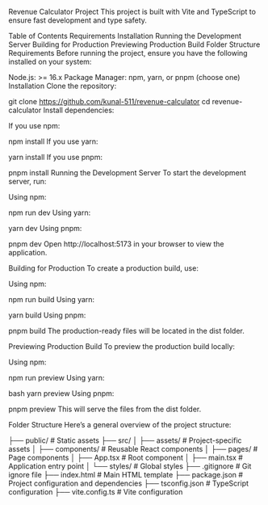 Revenue Calculator Project
This project is built with Vite and TypeScript to ensure fast development and type safety.

Table of Contents
Requirements
Installation
Running the Development Server
Building for Production
Previewing Production Build
Folder Structure
Requirements
Before running the project, ensure you have the following installed on your system:

Node.js: >= 16.x
Package Manager: npm, yarn, or pnpm (choose one)
Installation
Clone the repository:


git clone https://github.com/kunal-511/revenue-calculator
cd revenue-calculator
Install dependencies:

If you use npm:


npm install
If you use yarn:


yarn install
If you use pnpm:



pnpm install
Running the Development Server
To start the development server, run:

Using npm:


npm run dev
Using yarn:


yarn dev
Using pnpm:


pnpm dev
Open http://localhost:5173 in your browser to view the application.

Building for Production
To create a production build, use:

Using npm:



npm run build
Using yarn:



yarn build
Using pnpm:



pnpm build
The production-ready files will be located in the dist folder.

Previewing Production Build
To preview the production build locally:

Using npm:



npm run preview
Using yarn:

bash
yarn preview
Using pnpm:


pnpm preview
This will serve the files from the dist folder.

Folder Structure
Here’s a general overview of the project structure:



├── public/         # Static assets
├── src/
│   ├── assets/     # Project-specific assets
│   ├── components/ # Reusable React components
│   ├── pages/      # Page components
│   ├── App.tsx     # Root component
│   ├── main.tsx    # Application entry point
│   └── styles/     # Global styles
├── .gitignore      # Git ignore file
├── index.html      # Main HTML template
├── package.json    # Project configuration and dependencies
├── tsconfig.json   # TypeScript configuration
├── vite.config.ts  # Vite configuration
